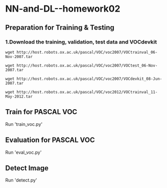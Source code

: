 # NN-and-DL--homework02
## Preparation for Training & Testing
### 1.Download the training, validation, test data and VOCdevkit
```
wget http://host.robots.ox.ac.uk/pascal/VOC/voc2007/VOCtrainval_06-Nov-2007.tar

wget http://host.robots.ox.ac.uk/pascal/VOC/voc2007/VOCtest_06-Nov-2007.tar

wget http://host.robots.ox.ac.uk/pascal/VOC/voc2007/VOCdevkit_08-Jun-2007.tar

wget http://host.robots.ox.ac.uk/pascal/VOC/voc2012/VOCtrainval_11-May-2012.tar
```


## Train for PASCAL VOC
Run 'train_voc.py'
## Evaluation for PASCAL VOC
Run 'eval_voc.py'
## Detect Image
Run 'detect.py'
